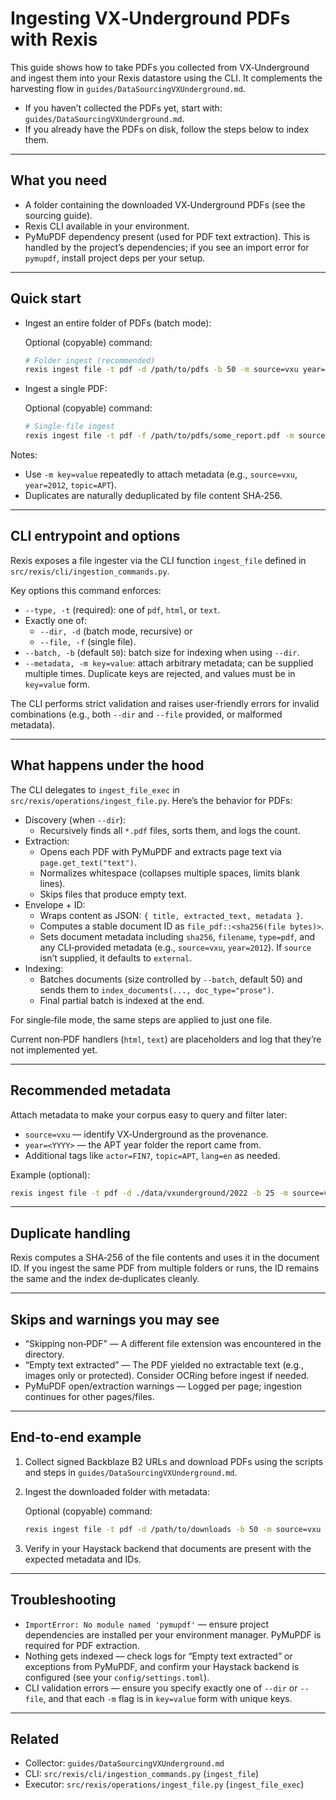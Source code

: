 # Ingesting VX‑Underground PDFs with Rexis

This guide shows how to take PDFs you collected from VX‑Underground and ingest them into your Rexis datastore using the CLI. It complements the harvesting flow in `guides/DataSourcingVXUnderground.md`.

- If you haven’t collected the PDFs yet, start with: `guides/DataSourcingVXUnderground.md`.
- If you already have the PDFs on disk, follow the steps below to index them.

---

## What you need

- A folder containing the downloaded VX‑Underground PDFs (see the sourcing guide).
- Rexis CLI available in your environment.
- PyMuPDF dependency present (used for PDF text extraction). This is handled by the project’s dependencies; if you see an import error for `pymupdf`, install project deps per your setup.

---

## Quick start

- Ingest an entire folder of PDFs (batch mode):

  Optional (copyable) command:
  ```bash
  # Folder ingest (recommended)
  rexis ingest file -t pdf -d /path/to/pdfs -b 50 -m source=vxu year=2012
  ```

- Ingest a single PDF:

  Optional (copyable) command:
  ```bash
  # Single-file ingest
  rexis ingest file -t pdf -f /path/to/pdfs/some_report.pdf -m source=vxu year=2012
  ```

Notes:
- Use `-m key=value` repeatedly to attach metadata (e.g., `source=vxu`, `year=2012`, `topic=APT`).
- Duplicates are naturally deduplicated by file content SHA‑256.

---

## CLI entrypoint and options

Rexis exposes a file ingester via the CLI function `ingest_file` defined in `src/rexis/cli/ingestion_commands.py`.

Key options this command enforces:
- `--type, -t` (required): one of `pdf`, `html`, or `text`.
- Exactly one of:
  - `--dir, -d` (batch mode, recursive) or
  - `--file, -f` (single file).
- `--batch, -b` (default `50`): batch size for indexing when using `--dir`.
- `--metadata, -m key=value`: attach arbitrary metadata; can be supplied multiple times. Duplicate keys are rejected, and values must be in `key=value` form.

The CLI performs strict validation and raises user‑friendly errors for invalid combinations (e.g., both `--dir` and `--file` provided, or malformed metadata).

---

## What happens under the hood

The CLI delegates to `ingest_file_exec` in `src/rexis/operations/ingest_file.py`. Here’s the behavior for PDFs:

- Discovery (when `--dir`):
  - Recursively finds all `*.pdf` files, sorts them, and logs the count.
- Extraction:
  - Opens each PDF with PyMuPDF and extracts page text via `page.get_text("text")`.
  - Normalizes whitespace (collapses multiple spaces, limits blank lines).
  - Skips files that produce empty text.
- Envelope + ID:
  - Wraps content as JSON: `{ title, extracted_text, metadata }`.
  - Computes a stable document ID as `file_pdf::<sha256(file bytes)>`.
  - Sets document metadata including `sha256`, `filename`, `type=pdf`, and any CLI‑provided metadata (e.g., `source=vxu`, `year=2012`). If `source` isn’t supplied, it defaults to `external`.
- Indexing:
  - Batches documents (size controlled by `--batch`, default 50) and sends them to `index_documents(..., doc_type="prose")`.
  - Final partial batch is indexed at the end.

For single‑file mode, the same steps are applied to just one file.

Current non‑PDF handlers (`html`, `text`) are placeholders and log that they’re not implemented yet.

---

## Recommended metadata

Attach metadata to make your corpus easy to query and filter later:
- `source=vxu` — identify VX‑Underground as the provenance.
- `year=<YYYY>` — the APT year folder the report came from.
- Additional tags like `actor=FIN7`, `topic=APT`, `lang=en` as needed.

Example (optional):
```bash
rexis ingest file -t pdf -d ./data/vxunderground/2022 -b 25 -m source=vxu year=2022 topic=APT
```

---

## Duplicate handling

Rexis computes a SHA‑256 of the file contents and uses it in the document ID. If you ingest the same PDF from multiple folders or runs, the ID remains the same and the index de‑duplicates cleanly.

---

## Skips and warnings you may see

- “Skipping non‑PDF” — A different file extension was encountered in the directory.
- “Empty text extracted” — The PDF yielded no extractable text (e.g., images only or protected). Consider OCRing before ingest if needed.
- PyMuPDF open/extraction warnings — Logged per page; ingestion continues for other pages/files.

---

## End‑to‑end example

1) Collect signed Backblaze B2 URLs and download PDFs using the scripts and steps in `guides/DataSourcingVXUnderground.md`.
2) Ingest the downloaded folder with metadata:

   Optional (copyable) command:
   ```bash
   rexis ingest file -t pdf -d /path/to/downloads -b 50 -m source=vxu year=2013
   ```

3) Verify in your Haystack backend that documents are present with the expected metadata and IDs.

---

## Troubleshooting

- `ImportError: No module named 'pymupdf'` — ensure project dependencies are installed per your environment manager. PyMuPDF is required for PDF extraction.
- Nothing gets indexed — check logs for “Empty text extracted” or exceptions from PyMuPDF, and confirm your Haystack backend is configured (see your `config/settings.toml`).
- CLI validation errors — ensure you specify exactly one of `--dir` or `--file`, and that each `-m` flag is in `key=value` form with unique keys.

---

## Related

- Collector: `guides/DataSourcingVXUnderground.md`
- CLI: `src/rexis/cli/ingestion_commands.py` (`ingest_file`)
- Executor: `src/rexis/operations/ingest_file.py` (`ingest_file_exec`)
